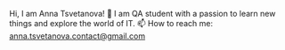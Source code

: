  Hi, I am Anna Tsvetanova! 👋
I am QA student with a passion to learn new things and explore the world of IT. 
📫 How to reach me: anna.tsvetanova.contact@gmail.com
  
  


<!---
annaTadevos/annaTadevos is a ✨ special ✨ repository because its `README.md` (this file) appears on your GitHub profile.
You can click the Preview link to take a look at your changes.
--->

